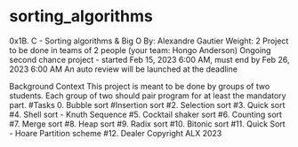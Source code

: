 # sorting_algorithms
0x1B. C - Sorting algorithms &amp; Big O
 By: Alexandre Gautier
 Weight: 2
 Project to be done in teams of 2 people (your team: Hongo Anderson)
 Ongoing second chance project - started Feb 15, 2023 6:00 AM, must end by Feb 26, 2023 6:00 AM
 An auto review will be launched at the deadline
 
 Background Context
This project is meant to be done by groups of two students. Each group of two should pair program for at least the mandatory part.
#Tasks
0. Bubble sort
#Insertion sort
#2. Selection sort
#3. Quick sort
#4. Shell sort - Knuth Sequence
#5. Cocktail shaker sort
#6. Counting sort
#7. Merge sort
#8. Heap sort
#9. Radix sort
#10. Bitonic sort
#11. Quick Sort - Hoare Partition scheme
#12. Dealer
Copyright ALX 2023
